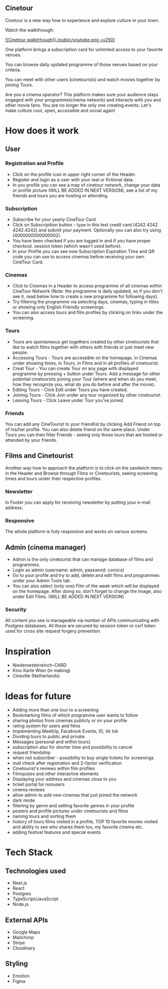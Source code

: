 ## Cinetour

Cinetour is a new way how to experience and explore culture in your town. 

Watch the walkthrough:

[![Cinetour walktrhough](./public/youtube.png =x250)](https://www.youtube.com/watch?v=8A8Q27UnYv4)

One platform brings a subscription card for unlimited access to your favorite venues.

You can browse daily updated programme of those venues based on your criteria.

You can meet with other users (cinetourists) and watch movies together by joining Tours.

Are you a cinema operator? This platform makes sure your audience stays engaged with your programme(cinema network) and interacts with you and other movie fans. You are no longer the only one creating events. Let's make culture cool, open, accessible and social again!

# How does it work

## User

### Registration and Profile

- Click on the profile icon in upper right corner of the Header.
- Register and login as a user with your real or fictional data.
- In you profile you can see a map of cinetour network, change your data or profile picture (WILL BE ADDED IN NEXT VERSION), see a list of my friends and tours you are hosting or attending.

### Subscription

- Subscribe for your yearly CineTour Card
- Click on Subscripition button - type in this test credit card (4242 4242 4242.4242) and submit your payment. Optionally you can also try using (4000000000000002).
- You have been checked if you are logged in and if you have proper checkout. session token (which wasn't used before).
- In your Profile you can see now Subscription Expiration Time and QR code you can use to access cinemas before receiving your own CineTour Card.

### Cinemas

- Click to Cinemas in a Header to access programme of all cinemas within CineTour Network (Note: the programme is daily updated, so if you don't see it, read below how to create a new programme for following days).
- Try filtering the programme via selecting days, cinemas, typing in titles or showing only English Friendly screenings.
- You can also access tours and film profiles by clicking on links under the screening.

### Tours

- Tours are spontaneous get togethers created by other cinetourists that like to watch films together with others with friends or just meet new people.
- Accessing Tours - Tours are accessible on the homepage, in Cinemas under showing times, in Tours, in Films and in all profiles of cinetourist.
- Creat Tour - You can create Tour on any page with displayed programme by pressing + button under Tours. Add a message for other potential cinetourists joining your Tour (where and when do you meet, how they recognize you, what do you do before and after the movie).
- Editing Tours - Click Edit under Tours you have created.
- Joining Tours - Click Join under any tour organized by other cinetourist.
- Leaving Tours - Click Leave under Tour you've joined.

### Friends

You can add any CineTourist to your friendlist by clicking Add Friend on top of his/her profile. You can also delete friend on the same place. Under Tours you can then filter Friends - seeing only those tours that are hosted or attended by your friends.

## Films and Cinetourist

Another way how to approach the platform is to click on the sandwich menu in the Header and Browse through Films or Cinetourists, seeing screening times and tours under their respective profiles.

### Newsletter

In Footer you can apply for receiving newsletter by putting your e-mail address.

### Responsive

The whole platform is fully responsive and works on various screens.

## Admin (cinema manager)

- Admin is the only cinetourist that can manage database of films and programmes.
- Login as admin (username: admin, password: comics)
- Go to your profile and try to add, delete and edit films and programmes under your Admin Tools tab.
- You can also select (only one) Film of the week which will be displayed on the homepage. After doing so, don't forget to change the Image, also under Edit Films.
  (WILL BE ADDED IN NEXT VERSION)

### Security

All content you see is manageable via number of APIs communicating with Postgres databases. All those are secured by session token or csrf token used for cross site request forgery prevention.

# Inspiration

- Niederoesterreinch-CARD
- Kino Karte Wien (in making)
- Cineville (Netherlands)

# Ideas for future

- Adding more than one tour to a screening
- Bookmarking films of which programme user wants to follow
- sharing photos from cinemas publicly or on your profile
- rating system for users and films
- Implementing MeetUp, Facebook Events, IG, tik tok
- Dividing tours to public and private
- Messages (personal and within tours)
- subscription also for shorter time and possibility to cancel
- request friendship
- when not subscriber - possibility to buy single tickets for screenings
- mail check after registration and 2-factor verification
- Cinetourist's reviews within film profiles
- Filmquizes and other interactive elements
- Displaying your address and cinemas close to you
- ticket portal for nonusers
- cinema reviews
- allow admin to add new cinemas that just joined the network
- dark mode
- filtering by genre and setting favorite genres in your profile
- posters and profile pictures under cinetourists and films
- naming tours and sorting them
- history of tours films visited in a profile, TOP 10 favorite movies visited and ability to see who shares them too, my favorite cinema etc.
- adding festival features and special events

# Tech Stack

## Technologies used

- Next.js
- React
- Postgres
- TypeScript/JavaScript
- Node.js

## External APIs

- Google Maps
- Mailchimp
- Stripe
- Cloudinary

## Styling

- Emotion
- Figma

